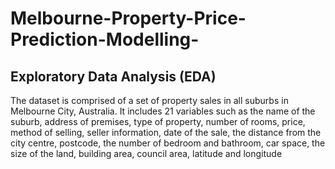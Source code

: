 # Melbourne-Property-Price-Prediction-Modelling-


## Exploratory Data Analysis (EDA)

The dataset is comprised of a set of property sales in all suburbs in Melbourne City, Australia. It includes 21 variables such as the name of the suburb, address of premises, type of property, number of rooms, price, method of selling, seller information, date of the sale, the distance from the city centre, postcode, the number of bedroom and bathroom, car space, the size of the land, building area, council area, latitude and longitude